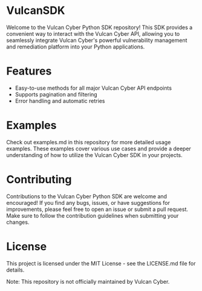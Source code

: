 # VulcanSDK
Welcome to the Vulcan Cyber Python SDK repository! This SDK provides a convenient way to interact with the Vulcan Cyber API, allowing you to seamlessly integrate Vulcan Cyber's powerful vulnerability management and remediation platform into your Python applications.

# Features
* Easy-to-use methods for all major Vulcan Cyber API endpoints
* Supports pagination and filtering
* Error handling and automatic retries 

# Examples
Check out examples.md in this repository for more detailed usage examples. These examples cover various use cases and provide a deeper understanding of how to utilize the Vulcan Cyber SDK in your projects.

# Contributing
Contributions to the Vulcan Cyber Python SDK are welcome and encouraged! If you find any bugs, issues, or have suggestions for improvements, please feel free to open an issue or submit a pull request. Make sure to follow the contribution guidelines when submitting your changes.

# License
This project is licensed under the MIT License - see the LICENSE.md file for details.

Note: This repository is not officially maintained by Vulcan Cyber. 
